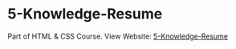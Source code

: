 # 5-Knowledge-Resume
Part of HTML &amp; CSS Course.
View Website: [5-Knowledge-Resume](https://nirmal-palanichamy.github.io/5-Knowledge-Resume/)
